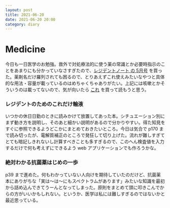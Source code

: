 ```yaml
---
layout: post
title: 2021-06-20
date: 2021-06-20 20:00
category: diary
---
```


# Medicine
今日も一日医学のお勉強。救外で対処療法的に使う薬の常識とか必要時指示のことをあまりにも分かっていなさすぎたので、[レジデントノート の 5月号](https://www.amazon.co.jp/%E3%83%AC%E3%82%B8%E3%83%87%E3%83%B3%E3%83%88%E3%83%8E%E3%83%BC%E3%83%88-2021%E5%B9%B45%E6%9C%88%E5%8F%B7-Vol-23-No-3-%E3%83%AB%E3%83%BC%E3%83%86%E3%82%A3%E3%83%B3%E3%82%92%E8%A6%8B%E7%9B%B4%E3%81%99%EF%BC%81%E7%97%85%E6%A3%9F%E6%8C%87%E7%A4%BA%E3%81%A8%E9%A0%BB%E7%94%A8%E8%96%AC%E3%81%AE%E4%BD%BF%E3%81%84%E6%96%B9-ebook/dp/B091YDPJ71) を買った。薬剤名だけ羅列されても困るので、とりあえずこれ使えみたいなやつと具体的な用法・容量が載っているのはめちゃくちゃありがたい。上記には咳嗽とかそういうのは載ってないので、気が向いたら [これ](https://www.amazon.co.jp/%E7%97%87%E7%8A%B6%E3%81%A8%E6%82%A3%E8%80%85%E8%83%8C%E6%99%AF%E3%81%AB%E3%81%82%E3%82%8F%E3%81%9B%E3%81%9F%E9%A0%BB%E7%94%A8%E8%96%AC%E3%81%AE%E4%BD%BF%E3%81%84%E5%88%86%E3%81%91%E6%94%B9%E8%A8%82%E7%89%88-%E8%97%A4%E6%9D%91%E6%98%AD%E5%A4%AB-ebook/dp/B07VC1SDRJ/ref=sr_1_1?__mk_ja_JP=%E3%82%AB%E3%82%BF%E3%82%AB%E3%83%8A&dchild=1&keywords=%E9%A0%BB%E7%94%A8%E8%96%AC&qid=1624187247&s=digital-text&sr=1-1) を買って読もうと思う。

### レジデントのためのこれだけ輸液
いつかの休日日勤のときに読みかけて放置してあった本。シチュエーション別にまず動き方を説明し、そのあと細かい説明があるので分かりやすい。得た知見をすぐに参照できるようどこかにまとめておきたいところ。今日は気合で p170 まで読み切ったが、電解質補正のところで発狂して切り上げた。流れが難しすぎてとても暗記しきれないし計算すべきことも多すぎるので、このへん検査値を入力するだけで何も考えずにできるよう web アプリケーションでも作ろうかな。

### 絶対わかる抗菌薬はじめの一歩
p39 まで進めた。何もわかっていない人向けを期待していたのだけど、抗菌薬本にありがちな「実は～は～にもスペクトラムがあります」みたいな知識を最初から詰め込んできてうーんとなってしまった。原則をまとめて頭に叩きこんでからの方がいいかもしれない。というか、医学は私には難しすぎるのではないかと最近思っている。

